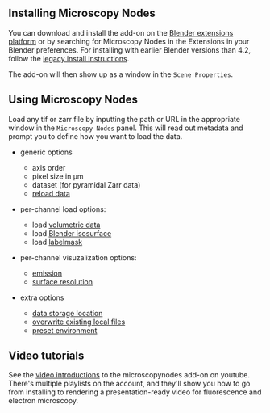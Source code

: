 ## Installing Microscopy Nodes
You can download and install the add-on on the [Blender extensions platform](https://extensions.blender.org/add-ons/microscopynodes/) or by searching for Microscopy Nodes in the Extensions in your Blender preferences. For installing with earlier Blender versions than 4.2, follow the [legacy install instructions](./outdated.md).

The add-on will then show up as a window in the `Scene Properties`.

## Using Microscopy Nodes

Load any tif or zarr file by inputting the path or URL in the appropriate window in the `Microscopy Nodes` panel. This will read out metadata and prompt you to define how you want to load the data.

- generic options
    - axis order
    - pixel size in µm
    - dataset (for pyramidal Zarr data)
    - [reload data](./settings.md#reload)

- per-channel load options:
    - load [volumetric data](./objects.md#volumes)
    - load [Blender isosurface](./objects.md#surfaces)
    - load [labelmask](./objects.md#masks)

- per-channel visuzalization options:
    - [emission](./settings.md#emission)
    - [surface resolution](./settings.md#surface-resolution)

- extra options
    - [data storage location](./settings.md#resave-location)
    - [overwrite existing local files](./settings.md#overwrite)
    - [preset environment](./settings.md#preset-environment)


## Video tutorials

See the [video introductions](https://www.youtube.com/playlist?list=PLAv6_GEMrbKdpje81juHowSCw-gWOJwy5) to the microscopynodes add-on on youtube. There's multiple playlists on the account, and they'll show you how to go from installing to rendering a presentation-ready video for fluorescence and electron microscopy.
